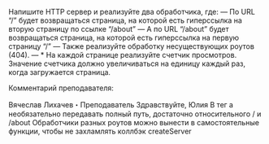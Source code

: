 Напишите HTTP сервер и реализуйте два обработчика, где:
— По URL “/” будет возвращаться страница, на которой есть гиперссылка на вторую страницу по ссылке “/about”
— А по URL “/about” будет возвращаться страница, на которой есть гиперссылка на первую страницу “/”
— Также реализуйте обработку несуществующих роутов (404).
— * На каждой странице реализуйте счетчик просмотров. Значение счетчика должно увеличиваться на единицу каждый раз, когда загружается страница.



Комментарий преподавателя:

Вячеслав Лихачев・Преподаватель
Здравствуйте, Юлия
В тег a необязательно передавать полный путь, достаточно относительного / и /about
Обработчики разных роутов можно вынести в самостоятельные функции, чтобы не захламлять коллбэк createServer